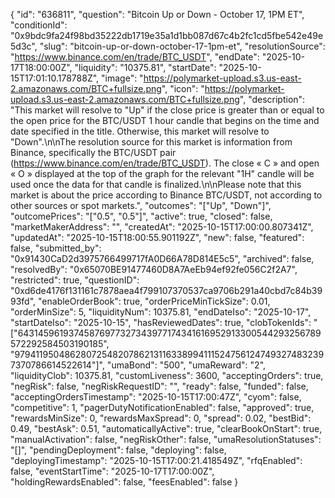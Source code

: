 {
    "id": "636811",
    "question": "Bitcoin Up or Down - October 17, 1PM ET",
    "conditionId": "0x9bdc9fa24f98bd35222db1719e35a1d1bb087d67c4b2fc1cd5fbe542e49e5d3c",
    "slug": "bitcoin-up-or-down-october-17-1pm-et",
    "resolutionSource": "https://www.binance.com/en/trade/BTC_USDT",
    "endDate": "2025-10-17T18:00:00Z",
    "liquidity": "10375.81",
    "startDate": "2025-10-15T17:01:10.178788Z",
    "image": "https://polymarket-upload.s3.us-east-2.amazonaws.com/BTC+fullsize.png",
    "icon": "https://polymarket-upload.s3.us-east-2.amazonaws.com/BTC+fullsize.png",
    "description": "This market will resolve to \"Up\" if the close price is greater than or equal to the open price for the BTC/USDT 1 hour candle that begins on the time and date specified in the title. Otherwise, this market will resolve to \"Down\".\n\nThe resolution source for this market is information from Binance, specifically the BTC/USDT pair (https://www.binance.com/en/trade/BTC_USDT). The close « C » and open « O » displayed at the top of the graph for the relevant \"1H\" candle will be used once the data for that candle is finalized.\n\nPlease note that this market is about the price according to Binance BTC/USDT, not according to other sources or spot markets.",
    "outcomes": "[\"Up\", \"Down\"]",
    "outcomePrices": "[\"0.5\", \"0.5\"]",
    "active": true,
    "closed": false,
    "marketMakerAddress": "",
    "createdAt": "2025-10-15T17:00:00.807341Z",
    "updatedAt": "2025-10-15T18:00:55.901192Z",
    "new": false,
    "featured": false,
    "submitted_by": "0x91430CaD2d3975766499717fA0D66A78D814E5c5",
    "archived": false,
    "resolvedBy": "0x65070BE91477460D8A7AeEb94ef92fe056C2f2A7",
    "restricted": true,
    "questionID": "0xd6de4176f131161c7878aea4f799107370537ca9706b291a40cbd7c84b3993fd",
    "enableOrderBook": true,
    "orderPriceMinTickSize": 0.01,
    "orderMinSize": 5,
    "liquidityNum": 10375.81,
    "endDateIso": "2025-10-17",
    "startDateIso": "2025-10-15",
    "hasReviewedDates": true,
    "clobTokenIds": "[\"64314596193745876977327343977174341616952913300544293256789572292584503190185\", \"97941195048628072548207862131163389941115247561247493274832397370786614522614\"]",
    "umaBond": "500",
    "umaReward": "2",
    "liquidityClob": 10375.81,
    "customLiveness": 3600,
    "acceptingOrders": true,
    "negRisk": false,
    "negRiskRequestID": "",
    "ready": false,
    "funded": false,
    "acceptingOrdersTimestamp": "2025-10-15T17:00:47Z",
    "cyom": false,
    "competitive": 1,
    "pagerDutyNotificationEnabled": false,
    "approved": true,
    "rewardsMinSize": 0,
    "rewardsMaxSpread": 0,
    "spread": 0.02,
    "bestBid": 0.49,
    "bestAsk": 0.51,
    "automaticallyActive": true,
    "clearBookOnStart": true,
    "manualActivation": false,
    "negRiskOther": false,
    "umaResolutionStatuses": "[]",
    "pendingDeployment": false,
    "deploying": false,
    "deployingTimestamp": "2025-10-15T17:00:21.418549Z",
    "rfqEnabled": false,
    "eventStartTime": "2025-10-17T17:00:00Z",
    "holdingRewardsEnabled": false,
    "feesEnabled": false
}